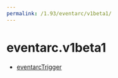 ```yaml
---
permalink: /1.93/eventarc/v1beta1/
---
```


# eventarc.v1beta1



* [eventarcTrigger](eventarcTrigger.md)